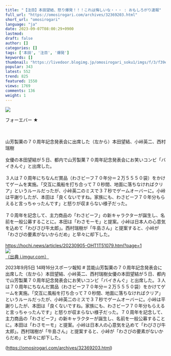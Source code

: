 ```yaml
---
title: "【注目】本田望結、怒り爆発！！！これは悔しいな・・・ : おもしろがり速報"
full_url: "https://omosirogari.com/archives/32369203.html"
short_url: "omosirogari"
language: "ja"
date: 2023-09-07T08:00:29+0900
lastmod: 
draft: false
author: []
categories: []
tags: ['本田', '注目', '爆発']
keywords: []
thumbnail: "https://livedoor.blogimg.jp/omosirogari_soku1/imgs/f/3/f39e67e5.jpg"
popular: 343
latest: 552
trend: 825
featured: 1550
views: 1769
comments: 136
weight: 1
---
```


![](https://livedoor.blogimg.jp/omosirogari_soku1/imgs/f/3/f39e67e5.jpg)

<div><p>フォーエバー ★ </p><br> <br> 山芳製菓の７０周年記念発表会に出席した（左から）本田望結、小峠英二、西村瑞樹 <br> <br> 女優の本田望結が５日、都内で山芳製菓７０周年記念発表会にお笑いコンビ「バイきんぐ」と出席した。 <br> <br> ３人は７０周年にちなんだ賞品（わさビーフ７０年分＝２万５５５０袋）をかけてゲームを実施。「交互に風船を打ち合って７０秒間、地面に落ちなければクリア」というルールだったが、小峠英二のミスで３７秒でゲームオーバーに。小峠は平謝りしたが、本田は「良くないですね。家族にも、わさビーフ７０年分もらえると言っちゃったんです」と怒りが収まらない様子だった。 <br> <br> ７０周年を記念して、主力商品の「わさビーフ」の新キャラクターが誕生し、名前を一般公募することに。本田は「わさモーモ」と提案。小峠は日本人の心意気を込めて「わびさび牛太郎」。西村瑞樹が「牛島さん」と提案すると、小峠が「わさびの要素がないからだめ」と早々に却下した。 <br> <br> <a target='_blank' href='https://hochi.news/articles/20230905-OHT1T51079.html?page=1'>https://hochi.news/articles/20230905-OHT1T51079.html?page=1</a> <br> <a href='https://i.imgur.com/XNyQERt.jpg' target='_blank' class='' id='img_1_1'><img src='https://livedoor.blogimg.jp/omosirogari_soku1/imgs/a/3/a397e3fe.jpg'><br>（出典 i.imgur.com）<br></a> <p>2023年9月5日 14時16分スポーツ報知 # 芸能山芳製菓の７０周年記念発表会に出席した（左から）本田望結、小峠英二、西村瑞樹女優の本田望結が５日、都内で山芳製菓７０周年記念発表会にお笑いコンビ「バイきんぐ」と出席した。３人は７０周年にちなんだ賞品（わさビーフ７０年分＝２万５５５０袋）をかけてゲームを実施。「交互に風船を打ち合って７０秒間、地面に落ちなければクリア」というルールだったが、小峠英二のミスで３７秒でゲームオーバーに。小峠は平謝りしたが、本田は「良くないですね。家族にも、わさビーフ７０年分もらえると言っちゃったんです」と怒りが収まらない様子だった。７０周年を記念して、主力商品の「わさビーフ」の新キャラクターが誕生し、名前を一般公募することに。本田は「わさモーモ」と提案。小峠は日本人の心意気を込めて「わびさび牛太郎」。西村瑞樹が「牛島さん」と提案すると、小峠が「わさびの要素がないからだめ」と早々に却下した。</p></div>

(https://omosirogari.com/archives/32369203.html)
